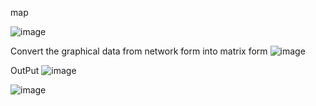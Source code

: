 map

![image](https://github.com/user-attachments/assets/01ef79da-4b64-4638-bf11-6f6b7224b481)

Convert the graphical data from network form into matrix form
![image](https://github.com/user-attachments/assets/a6f0bc30-760f-40b1-8888-71c5a0540b8a)

OutPut
![image](https://github.com/user-attachments/assets/1e42d9ed-e530-4af4-930b-4fffc05a8bce)

![image](https://github.com/user-attachments/assets/9b227377-ebb0-42de-a890-5d26d0b3cca8)
